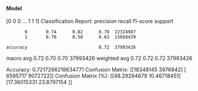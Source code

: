 #### Model
[0 0 0 ... 1 1 1]
Classification Report:
              precision    recall  f1-score   support

           0       0.74      0.82      0.78  22324987
           1       0.70      0.58      0.63  15668439

    accuracy                           0.72  37993426
   macro avg       0.72      0.70      0.70  37993426
weighted avg       0.72      0.72      0.72  37993426

Accuracy: 0.7217266218634771
Confusion Matrix:
[[18348145  3976842]
 [ 6595717  9072722]]
Confusion Matrix (%):
[[48.29294679 10.46718451]
 [17.36015331 23.8797154 ]]
